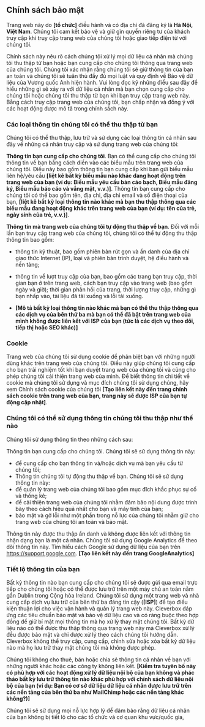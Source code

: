 ## Chính sách bảo mật

Trang web này do <b>[tổ chức]</b> điều hành và có địa chỉ đã đăng ký là <b>Hà Nội, Việt Nam</b>. Chúng tôi cam kết bảo vệ và giữ gìn quyền riêng tư của khách truy cập khi truy cập trang web của chúng tôi hoặc giao tiếp điện tử với chúng tôi.

Chính sách này nêu rõ cách chúng tôi xử lý mọi dữ liệu cá nhân mà chúng tôi thu thập từ bạn hoặc bạn cung cấp cho chúng tôi thông qua trang web của chúng tôi. Chúng tôi xác nhận rằng chúng tôi sẽ giữ thông tin của bạn an toàn và chúng tôi sẽ tuân thủ đầy đủ mọi luật và quy định về Bảo vệ dữ liệu của Vương quốc Anh hiện hành. Vui lòng đọc kỹ những điều sau đây để hiểu những gì sẽ xảy ra với dữ liệu cá nhân mà bạn chọn cung cấp cho chúng tôi hoặc chúng tôi thu thập từ bạn khi bạn truy cập trang web này. Bằng cách truy cập trang web của chúng tôi, bạn chấp nhận và đồng ý với các hoạt động được mô tả trong chính sách này.

### Các loại thông tin chúng tôi có thể thu thập từ bạn

Chúng tôi có thể thu thập, lưu trữ và sử dụng các loại thông tin cá nhân sau đây về những cá nhân truy cập và sử dụng trang web của chúng tôi:

**Thông tin bạn cung cấp cho chúng tôi**. Bạn có thể cung cấp cho chúng tôi thông tin về bạn bằng cách điền vào các biểu mẫu trên trang web của chúng tôi. Điều này bao gồm thông tin bạn cung cấp khi bạn gửi biểu mẫu liên hệ/yêu cầu <b>[liệt kê bất kỳ biểu mẫu nào khác đang hoạt động trên trang web của bạn (ví dụ: Biểu mẫu yêu cầu bản cáo bạch, Biểu mẫu đăng ký, Biểu mẫu báo cáo và vắng mặt, v.v.)]</b>. Thông tin bạn cung cấp cho chúng tôi có thể bao gồm tên, địa chỉ, địa chỉ email và số điện thoại của bạn, <b>[liệt kê bất kỳ loại thông tin nào khác mà bạn thu thập thông qua các biểu mẫu đang hoạt động khác trên trang web của bạn (ví dụ: tên của trẻ, ngày sinh của trẻ, v.v.)]</b>.

**Thông tin mà trang web của chúng tôi tự động thu thập về bạn**. Đối với mỗi lần bạn truy cập trang web của chúng tôi, chúng tôi có thể tự động thu thập thông tin bao gồm:

- thông tin kỹ thuật, bao gồm phiên bản rút gọn và ẩn danh của địa chỉ giao thức Internet (IP), loại và phiên bản trình duyệt, hệ điều hành và nền tảng;
- thông tin về lượt truy cập của bạn, bao gồm các trang bạn truy cập, thời gian bạn ở trên trang web, cách bạn truy cập vào trang web (bao gồm ngày và giờ); thời gian phản hồi của trang, thời lượng truy cập, những gì bạn nhấp vào, tài liệu đã tải xuống và lỗi tải xuống.

- <b>[Mô tả bất kỳ loại thông tin nào khác mà bạn có thể thu thập thông qua các dịch vụ của bên thứ ba mà bạn có thể đã bật trên trang web của mình không được liên kết với ISP của bạn (tức là các dịch vụ theo dõi, tiếp thị hoặc SEO khác)]</b>

### Cookie

Trang web của chúng tôi sử dụng cookie để phân biệt bạn với những người dùng khác trên trang web của chúng tôi. Điều này giúp chúng tôi cung cấp cho bạn trải nghiệm tốt khi bạn duyệt trang web của chúng tôi và cũng cho phép chúng tôi cải thiện trang web của mình. Để biết thông tin chi tiết về cookie mà chúng tôi sử dụng và mục đích chúng tôi sử dụng chúng, hãy xem Chính sách cookie của chúng tôi <b>[Tạo liên kết này đến trang chính sách cookie trên trang web của bạn, trang này sẽ được ISP của bạn tự động cập nhật]</b>.

### Chúng tôi có thể sử dụng thông tin chúng tôi thu thập như thế nào

Chúng tôi sử dụng thông tin theo những cách sau:

Thông tin bạn cung cấp cho chúng tôi. Chúng tôi sẽ sử dụng thông tin này:

- để cung cấp cho bạn thông tin và/hoặc dịch vụ mà bạn yêu cầu từ chúng tôi;
- Thông tin chúng tôi tự động thu thập về bạn. Chúng tôi sẽ sử dụng thông tin này:
- để quản lý trang web của chúng tôi bao gồm mục đích khắc phục sự cố và thống kê;
- để cải thiện trang web của chúng tôi nhằm đảm bảo nội dung được trình bày theo cách hiệu quả nhất cho bạn và máy tính của bạn;
- bảo mật và gỡ lỗi như một phần trong nỗ lực của chúng tôi nhằm giữ cho trang web của chúng tôi an toàn và bảo mật.

Thông tin này được thu thập ẩn danh và không được liên kết với thông tin nhận dạng bạn là một cá nhân. Chúng tôi sử dụng Google Analytics để theo dõi thông tin này. Tìm hiểu cách Google sử dụng dữ liệu của bạn trên <a href="https://support.google.com/analytics/answer/6004245" target="_blank">https://support.google.com</a>. <b>[Tạo liên kết này đến trang GoogleAnalytics]</b>

### Tiết lộ thông tin của bạn

Bất kỳ thông tin nào bạn cung cấp cho chúng tôi sẽ được gửi qua email trực tiếp cho chúng tôi hoặc có thể được lưu trữ trên một máy chủ an toàn nằm gần Dublin trong Cộng hòa Ireland. Chúng tôi sử dụng một trang web và nhà cung cấp dịch vụ lưu trữ của bên thứ ba đáng tin cậy (<b>[ISP]</b>) để tạo điều kiện thuận lợi cho việc vận hành và quản lý trang web này. Cleverbox đáp ứng các tiêu chuẩn bảo mật và bảo vệ dữ liệu cao và có ràng buộc theo hợp đồng để giữ bí mật mọi thông tin mà họ xử lý thay mặt chúng tôi. Bất kỳ dữ liệu nào có thể được thu thập thông qua trang web này mà Cleverbox xử lý đều được bảo mật và chỉ được xử lý theo cách chúng tôi hướng dẫn. Cleverbox không thể truy cập, cung cấp, chỉnh sửa hoặc xóa bất kỳ dữ liệu nào mà họ lưu trữ thay mặt chúng tôi mà không được phép.

Chúng tôi không cho thuê, bán hoặc chia sẻ thông tin cá nhân về bạn với những người khác hoặc các công ty không liên kết. <b>[Kiểm tra tuyên bố này có phù hợp với các hoạt động xử lý dữ liệu nội bộ của bạn không và phác thảo bất kỳ lưu trữ thông tin nào khác phù hợp với chính sách dữ liệu nội bộ của bạn (ví dụ: Bạn có cơ sở dữ liệu dữ liệu cá nhân được lưu trữ trên các nền tảng của bên thứ ba như MailChimp hoặc các nền tảng khác không?)]</b>

Chúng tôi sẽ sử dụng mọi nỗ lực hợp lý để đảm bảo rằng dữ liệu cá nhân của bạn không bị tiết lộ cho các tổ chức và cơ quan khu vực/quốc gia,
